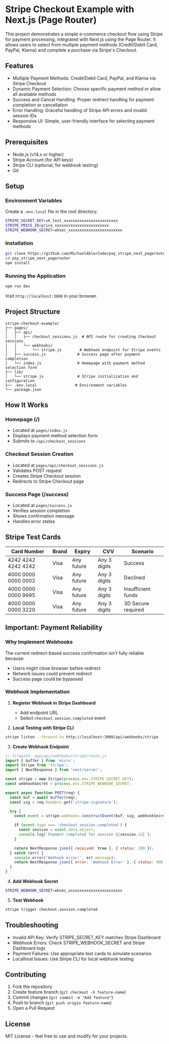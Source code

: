 # Stripe Checkout Example with Next.js (Page Router)

This project demonstrates a simple e-commerce checkout flow using Stripe for payment processing, integrated with Next.js using the Page Router. It allows users to select from multiple payment methods (Credit/Debit Card, PayPal, Klarna) and complete a purchase via Stripe's Checkout.

## Features

- Multiple Payment Methods: Credit/Debit Card, PayPal, and Klarna via Stripe Checkout
- Dynamic Payment Selection: Choose specific payment method or allow all available methods
- Success and Cancel Handling: Proper redirect handling for payment completion or cancellation
- Error Handling: Graceful handling of Stripe API errors and invalid session IDs
- Responsive UI: Simple, user-friendly interface for selecting payment methods

## Prerequisites

- Node.js (v14.x or higher)
- Stripe Account (for API keys)
- Stripe CLI (optional, for webhook testing)
- Git

## Setup

### Environment Variables

Create a `.env.local` file in the root directory:

```bash
STRIPE_SECRET_KEY=sk_test_xxxxxxxxxxxxxxxxxxxxxxxx
STRIPE_PRICE_ID=price_xxxxxxxxxxxxxxxxxxxxxxxx
STRIPE_WEBHOOK_SECRET=whsec_xxxxxxxxxxxxxxxxxxxxxxxx
```

### Installation

```bash
git clone https://github.com/MichaelAblerCode/pay_stripe_next_pagerouter.git
cd pay_stripe_next_pagerouter
npm install
```

### Running the Application

```bash
npm run dev
```

Visit `http://localhost:3000` in your browser.

## Project Structure

```
stripe-checkout-example/
├── pages/
│   ├── api/
│   │   ├── checkout_sessions.js  # API route for creating Checkout sessions
│   │   └── webhooks/
│   │       └── stripe.js        # Webhook endpoint for Stripe events
│   ├── success.js              # Success page after payment completion
│   └── index.js                # Homepage with payment method selection form
├── lib/
│   └── stripe.js               # Stripe initialization and configuration
├── .env.local                 # Environment variables
└── package.json
```

## How It Works

### Homepage (/)

- Located at `pages/index.js`
- Displays payment method selection form
- Submits to `/api/checkout_sessions`

### Checkout Session Creation

- Located at `pages/api/checkout_sessions.js`
- Validates POST request
- Creates Stripe Checkout session
- Redirects to Stripe Checkout page

### Success Page (/success)

- Located at `pages/success.js`
- Verifies session completion
- Shows confirmation message
- Handles error states

## Stripe Test Cards

| Card Number         | Brand | Expiry     | CVV          | Scenario           |
| ------------------- | ----- | ---------- | ------------ | ------------------ |
| 4242 4242 4242 4242 | Visa  | Any future | Any 3 digits | Success            |
| 4000 0000 0000 0002 | Visa  | Any future | Any 3 digits | Declined           |
| 4000 0000 0000 9995 | Visa  | Any future | Any 3 digits | Insufficient funds |
| 4000 0000 0000 3220 | Visa  | Any future | Any 3 digits | 3D Secure required |

## Important: Payment Reliability

### Why Implement Webhooks

The current redirect-based success confirmation isn't fully reliable because:

- Users might close browser before redirect
- Network issues could prevent redirect
- Success page could be bypassed

### Webhook Implementation

1. **Register Webhook in Stripe Dashboard**

   - Add endpoint URL
   - Select `checkout.session.completed` event

2. **Local Testing with Stripe CLI**

```bash
stripe listen --forward-to http://localhost:3000/api/webhooks/stripe
```

3. **Create Webhook Endpoint**

```javascript
// filepath: app/api/webhooks/stripe/route.js
import { buffer } from 'micro';
import Stripe from 'stripe';
import { NextResponse } from 'next/server';

const stripe = new Stripe(process.env.STRIPE_SECRET_KEY);
const webhookSecret = process.env.STRIPE_WEBHOOK_SECRET;

export async function POST(req) {
  const buf = await buffer(req);
  const sig = req.headers.get('stripe-signature');

  try {
    const event = stripe.webhooks.constructEvent(buf, sig, webhookSecret);

    if (event.type === 'checkout.session.completed') {
      const session = event.data.object;
      console.log(`Payment completed for session ${session.id}`);
    }

    return NextResponse.json({ received: true }, { status: 200 });
  } catch (err) {
    console.error('Webhook error:', err.message);
    return NextResponse.json({ error: 'Webhook Error' }, { status: 400 });
  }
}
```

4. **Add Webhook Secret**

```bash
STRIPE_WEBHOOK_SECRET=whsec_xxxxxxxxxxxxxxxxxxxxxxxx
```

5. **Test Webhook**

```bash
stripe trigger checkout.session.completed
```

## Troubleshooting

- Invalid API Key: Verify STRIPE_SECRET_KEY matches Stripe Dashboard
- Webhook Errors: Check STRIPE_WEBHOOK_SECRET and Stripe Dashboard logs
- Payment Failures: Use appropriate test cards to simulate scenarios
- Localhost Issues: Use Stripe CLI for local webhook testing

## Contributing

1. Fork the repository
2. Create feature branch (`git checkout -b feature-name`)
3. Commit changes (`git commit -m "Add feature"`)
4. Push to branch (`git push origin feature-name`)
5. Open a Pull Request

## License

MIT License - feel free to use and modify for your projects.
